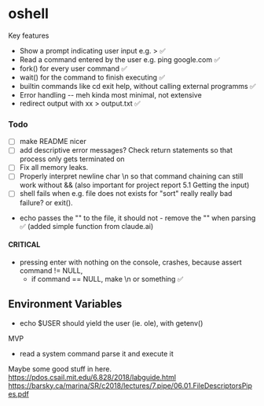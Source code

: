 # oshell

Key features

- Show a prompt indicating user input e.g. > ✅
- Read a command entered by the user e.g. ping google.com ✅
- fork() for every user command ✅
- wait() for the command to finish executing ✅
- builtin commands like cd exit help, without calling external programms ✅
- Error handling -- meh kinda most minimal, not extensive
- redirect output with xx > output.txt ✅

### Todo
- [ ] make README nicer
- [ ] add descriptive error messages? Check return statements so that process only gets terminated on 
- [ ] Fix all memory leaks.
- [ ] Properly interpret newline char \n so that command chaining can still work without && (also important for project report
5.1 Getting the input)
- [ ] shell fails when e.g. file does not exists for "sort"
really really bad failure? or exit().
- echo passes the "" to the file, it should not - remove the "" when parsing ✅ (added simple function from claude.ai)

#### CRITICAL
- pressing enter with nothing on the console, crashes, because assert command != NULL, 
    + if command == NULL, make \\n or something ✅

## Environment Variables
- echo $USER should yield the user (ie. ole), with getenv()

MVP
- read a system command parse it and execute it

Maybe some good stuff in here.  
https://pdos.csail.mit.edu/6.828/2018/labguide.html  
https://barsky.ca/marina/SR/c2018/lectures/7.pipe/06.01.FileDescriptorsPipes.pdf  
